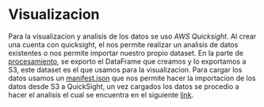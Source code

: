 # Visualizacion

Para la visualizacion y analisis de los datos se uso *AWS Quicksight*. Al crear una cuenta con quicksight, el nos permite realizar un analisis de datos existentes o nos permite importar nuestro propio dataset.
En la parte de [procesamiento](https://github.com/ngonza27/bigdata/blob/master/ProyectoFinal/Procesamiento/proyecto_final.ipynb), se exporto el DataFrame que creamos y lo exportamos a S3,  este dataset es el que usamos para la visualizacion.
Para cargar los datos usamos un [manifest.json](https://github.com/ngonza27/bigdata/blob/master/ProyectoFinal/Procesamiento/proyecto_final.ipynb) que nos permite hacer la importacion de los datos desde S3 a QuickSight, un vez cargados los datos se procedio a hacer el analisis el cual se encuentra en el siguiente [link](https://github.com/ngonza27/bigdata/blob/master/ProyectoFinal/Visualizacion/proyecto-bd.pdf).

